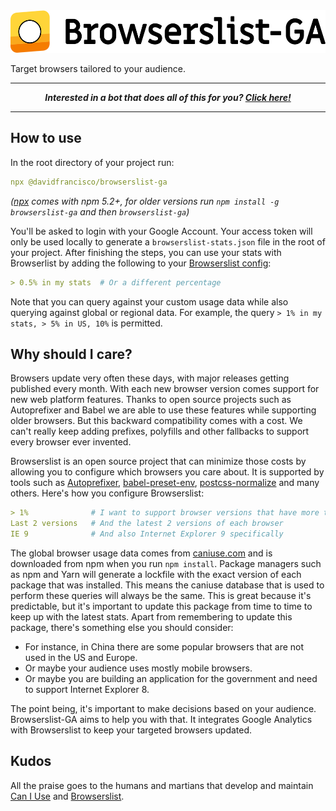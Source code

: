 <img width="520" height="68" src="./logo.svg" alt="Browserslist-GA logo">

Target browsers tailored to your audience.

---

<p align="center">
  <strong><em>Interested in a bot that does all of this for you?
    <a href="https://goo.gl/forms/WPS13gLAJTwqWQyy1">Click here!</a>
  </em></strong>
</p>

---

## How to use

In the root directory of your project run:

```yaml
npx @davidfrancisco/browserslist-ga
```

_([npx](https://medium.com/@maybekatz/introducing-npx-an-npm-package-runner-55f7d4bd282b) comes with npm 5.2+, for older versions run `npm install -g browserslist-ga` and then `browserslist-ga`)_

You'll be asked to login with your Google Account. Your access token will only be used locally to generate a `browserslist-stats.json` file in the root of your project. After finishing the steps, you can use your stats with Browserlist by adding the following to your [Browserslist config](https://github.com/ai/browserslist#config-file):

```yaml
> 0.5% in my stats  # Or a different percentage
```

Note that you can query against your custom usage data while also querying against global or regional data. For example, the query `> 1% in my stats, > 5% in US, 10%` is permitted.

## Why should I care?

Browsers update very often these days, with major releases getting published every month.
With each new browser version comes support for new web platform features.
Thanks to open source projects such as Autoprefixer and Babel we are able to use these features while supporting older browsers.
But this backward compatibility comes with a cost.
We can't really keep adding prefixes, polyfills and other fallbacks to support every browser ever invented.

Browserslist is an open source project that can minimize those costs by allowing you to configure which browsers you care about.
It is supported by tools such as
[Autoprefixer](https://github.com/postcss/autoprefixer),
[babel-preset-env](https://github.com/babel/babel/tree/master/packages/babel-preset-env),
[postcss-normalize](https://github.com/jonathantneal/postcss-normalize) and many others.
Here's how you configure Browserslist:

```yaml
> 1%              # I want to support browser versions that have more than 1% of global usage
Last 2 versions   # And the latest 2 versions of each browser
IE 9              # And also Internet Explorer 9 specifically
```

The global browser usage data comes from [caniuse.com](https://caniuse.com) and is downloaded from npm when you run `npm install`.
Package managers such as npm and Yarn will generate a lockfile with the exact version of each package that was installed.
This means the caniuse database that is used to perform these queries will always be the same.
This is great because it's predictable, but it's important to update this package from time to time to keep up with the latest stats.
Apart from remembering to update this package, there's something else you should consider:

* For instance, in China there are some popular browsers that are not used in the US and Europe.
* Or maybe your audience uses mostly mobile browsers.
* Or maybe you are building an application for the government and need to support Internet Explorer 8.

The point being, it's important to make decisions based on your audience.
Browserslist-GA aims to help you with that.
It integrates Google Analytics with Browserslist to keep your targeted browsers updated.

## Kudos

All the praise goes to the humans and martians that develop and maintain [Can I Use](https://caniuse.com) and [Browserslist](https://github.com/ai/browserslist).
